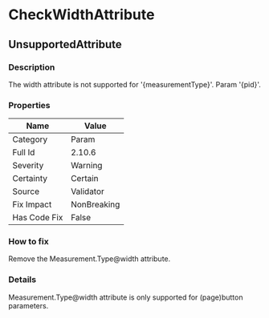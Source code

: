﻿---  
uid: Validator_2_10_6  
---

# CheckWidthAttribute

## UnsupportedAttribute

### Description

The width attribute is not supported for '{measurementType}'. Param '{pid}'.

### Properties

| Name         | Value       |
| ------------ | ----------- |
| Category     | Param       |
| Full Id      | 2.10.6      |
| Severity     | Warning     |
| Certainty    | Certain     |
| Source       | Validator   |
| Fix Impact   | NonBreaking |
| Has Code Fix | False       |

### How to fix

Remove the Measurement.Type@width attribute.

### Details

Measurement.Type@width attribute is only supported for (page)button parameters.

